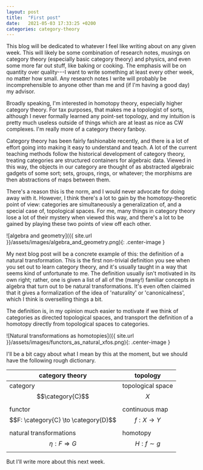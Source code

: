 ```yaml
---
layout: post
title:  "First post"
date:   2021-05-03 17:33:25 +0200
categories: category-theory
---
```


This blog will be dedicated to whatever I feel like writing about on any given
week. This will likely be some combination of research notes, musings on
category theory (especially basic category theory) and physics, and even some
more far out stuff, like baking or cooking. The emphasis will be on quantity
over quality---I want to write something at least every other week, no matter
how small. Any research notes I write will probably be incomprehensible to
anyone other than me and (if I'm having a good day) my advisor.

Broadly speaking, I'm interested in homotopy theory, especially higher category
theory. For tax purposes, that makes me a topologist of sorts, although I never
formally learned any point-set topology, and my intuition is pretty much
useless outside of things which are at least as nice as CW complexes. I'm
really more of a category theory fanboy.

Category theory has been fairly fashionable recently, and there is a lot of
effort going into making it easy to understand and teach. A lot of the current
teaching methods follow the historical development of category theory, treating
categories are structured containers for algebraic data. Viewed in this way,
the objects in our category are thought of as abstracted algebraic gadgets of
some sort; sets, groups, rings, or whatever; the morphisms are then
abstractions of maps between them.

There's a reason this is the norm, and I would never advocate for doing away
with it. However, I think there's a lot to gain by the homotopy-theoretic point
of view: categories are simultaneously a generalization of, and a special case
of, topological spaces. For me, many things in category theory lose a lot of
their mystery when viewed this way, and there's a lot to be gained by playing
these two points of view off each other.

![algebra and geometry]({{ site.url }}/assets/images/algebra_and_geometry.png){: .center-image }

My next blog post will be a concrete example of this: the definition of a
natural transformation. This is the first non-trivial definition you see when
you set out to learn category theory, and it's usually taught in a way that
seems kind of unfortunate to me. The definition usually isn't motivated in its
own right; rather, one is given a list of all of the (many!) familiar concepts
in algebra that turn out to be natural transformations. It's even often claimed
that it gives a formalization of the idea of 'naturality' or 'canonicalness',
which I think is overselling things a bit.

The definition is, in my opinion much easier to motivate if we think of
categories as directed topological spaces, and transport the definition of a homotopy directly from topological spaces to categories.

![Natural transformations as homotopies]({{ site.url }}/assets/images/functors_as_natural_xfos.png){: .center-image }

I'll be a bit cagy about what I mean by this at the moment, but we should have
the following rough dictionary.

| category theory                                                 | topology                      |
|-----------------------------------------------------------------|-------------------------------|
| category $$\category{C}$$                                       | topological space $$X$$       |
| functor $$F: \category{C} \to \category{D}$$                    | continuous map $$f: X \to Y$$ |
| natural transformations $$\eta: F \Rightarrow G$$               | homotopy $$H: f \sim g$$      |

But I'll write more about this next week.
